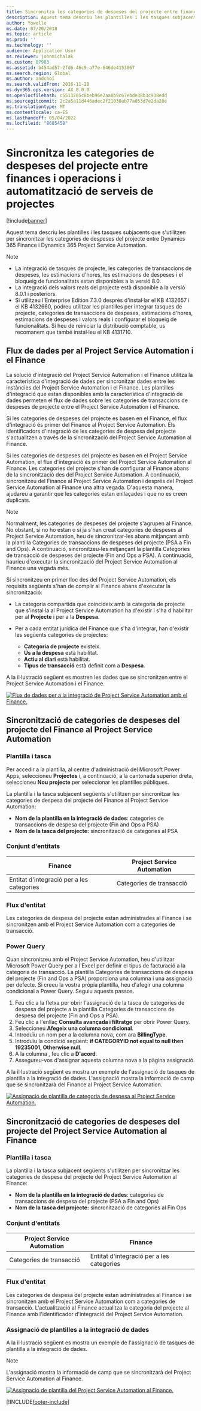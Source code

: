 ```yaml
---
title: Sincronitza les categories de despeses del projecte entre finances i operacions i automatització de serveis de projectes
description: Aquest tema descriu les plantilles i les tasques subjacents que s'utilitzen per sincronitzar les categories de despeses del projecte entre Microsoft Dynamics 365 Finance i Dynamics 365 Project Service Automation.
author: Yowelle
ms.date: 07/20/2018
ms.topic: article
ms.prod: ''
ms.technology: ''
audience: Application User
ms.reviewer: johnmichalak
ms.custom: 87983
ms.assetid: b454ad57-2fd6-46c9-a77e-646de4153067
ms.search.region: Global
ms.author: andchoi
ms.search.validFrom: 2016-11-28
ms.dyn365.ops.version: AX 8.0.0
ms.openlocfilehash: c5513285c8beb96e2aa8b9c67ebde38b3c938edd
ms.sourcegitcommit: 2c2a5a11d446adec2f21030ab77a053d7e2da28e
ms.translationtype: MT
ms.contentlocale: ca-ES
ms.lasthandoff: 05/04/2022
ms.locfileid: "8685458"
---
```

# <a name="synchronize-project-expense-categories-between-finance-and-operations-and-project-service-automation"></a>Sincronitza les categories de despeses del projecte entre finances i operacions i automatització de serveis de projectes

[!include[banner](../includes/banner.md)]

Aquest tema descriu les plantilles i les tasques subjacents que s'utilitzen per sincronitzar les categories de despeses del projecte entre Dynamics 365 Finance i Dynamics 365 Project Service Automation.

> [!NOTE]
> - La integració de tasques de projecte, les categories de transaccions de despeses, les estimacions d'hores, les estimacions de despeses i el bloqueig de funcionalitats estan disponibles a la versió 8.0.
> - La integració dels valors reals del projecte està disponible a la versió 8.0.1 i posteriors.
> - Si utilitzeu l'Enterprise Edition 7.3.0 després d'instal·lar el KB 4132657 i el KB 4132660, podreu utilitzar les plantilles per integrar tasques de projecte, categories de transaccions de despeses, estimacions d'hores, estimacions de despeses i valors reals i configurar el bloqueig de funcionalitats. Si heu de reiniciar la distribució comptable, us recomanem que també instal·leu el KB 4131710.

## <a name="data-flow-for-project-service-automation-and-finance"></a>Flux de dades per al Project Service Automation i el Finance

La solució d'integració del Project Service Automation i el Finance utilitza la característica d'integració de dades per sincronitzar dades entre les instàncies del Project Service Automation i el Finance. Les plantilles d'integració que estan disponibles amb la característica d'integració de dades permeten el flux de dades sobre les categories de transaccions de despeses de projecte entre el Project Service Automation i el Finance.

Si les categories de despeses del projecte es basen en el Finance, el flux d'integració és primer del Finance al Project Service Automation. Els identificadors d'integració de les categories de despesa del projecte s'actualitzen a través de la sincronització del Project Service Automation al Finance.

Si les categories de despeses del projecte es basen en el Project Service Automation, el flux d'integració és primer del Project Service Automation al Finance. Les categories del projecte s'han de configurar al Finance abans de la sincronització des del Project Service Automation. A continuació, sincronitzeu del Finance al Project Service Automation i després del Project Service Automation al Finance una altra vegada. D'aquesta manera, ajudareu a garantir que les categories estan enllaçades i que no es creen duplicats.

> [!NOTE]
> Normalment, les categories de despeses del projecte s'agrupen al Finance. No obstant, si no ho estan o si ja s'han creat categories de despeses al Project Service Automation, heu de sincronitzar-les abans mitjançant amb la plantilla Categories de transaccions de despeses del projecte (PSA a Fin and Ops). A continuació, sincronitzeu-les mitjançant la plantilla Categories de transacció de despeses del projecte (Fin and Ops a PSA). A continuació, hauríeu d'executar la sincronització del Project Service Automation al Finance una vegada més.
>
> Si sincronitzeu en primer lloc des del Project Service Automation, els requisits següents s'han de complir al Finance abans d'executar la sincronització:
>
> - La categoria compartida que coincideix amb la categoria de projecte que s'instal·la al Project Service Automation ha d'existir i s'ha d'habilitar per al **Projecte** i per a la **Despesa**.
> - Per a cada entitat jurídica del Finance que s'ha d'integrar, han d'existir les següents categories de projectes:
>
>     - **Categoria de projecte** existeix. 
>     - **Ús a la despesa** està habilitat.
>     - **Actiu al diari** està habilitat.
>     - **Tipus de transacció** està definit com a **Despesa**.

A la il·lustració següent es mostren les dades que se sincronitzen entre el Project Service Automation i el Finance.

[![Flux de dades per a la integració de Project Service Automation amb el Finance.](./media/ProjectExpenseCategoriesFlow.png)](./media/ProjectExpenseCategoriesFlow.png)

## <a name="project-expense-category-synchronization-from-finance-to-project-service-automation"></a>Sincronització de categories de despeses del projecte del Finance al Project Service Automation

### <a name="template-and-task"></a>Plantilla i tasca

Per accedir a la plantilla, al centre d'administració del Microsoft Power Apps, seleccioneu **Projectes** i, a continuació, a la cantonada superior dreta, seleccioneu **Nou projecte** per seleccionar les plantilles públiques.

La plantilla i la tasca subjacent següents s'utilitzen per sincronitzar les categories de despesa del projecte del Finance al Project Service Automation:

- **Nom de la plantilla en la integració de dades**: categories de transaccions de despesa del projecte (Fin and Ops a PSA)
- **Nom de la tasca del projecte:** sincronització de categories al PSA

### <a name="entity-set"></a>Conjunt d'entitats

| Finance                           | Project Service Automation |
|-----------------------------------|----------------------------|
| Entitat d'integració per a les categories | Categories de transacció     |

### <a name="entity-flow"></a>Flux d'entitat

Les categories de despesa del projecte estan administrades al Finance i se sincronitzen amb el Project Service Automation com a categories de transacció.

### <a name="power-query"></a>Power Query

Quan sincronitzeu amb el Project Service Automation, heu d'utilitzar Microsoft Power Query per a l'Excel per definir el tipus de facturació a la categoria de transacció. La plantilla Categories de transaccions de despesa del projecte (Fin and Ops a PSA) proporciona una columna i una assignació per defecte. Si creeu la vostra pròpia plantilla, heu d'afegir una columna condicional a Power Query. Seguiu aquests passos.

1. Feu clic a la fletxa per obrir l'assignació de la tasca de categories de despesa del projecte a la plantilla Categories de transaccions de despesa del projecte (Fin and Ops a PSA).
2. Feu clic a l'enllaç **Consulta avançada i filtratge** per obrir Power Query.
2. Seleccioneu **Afegeix una columna condicional**.
3. Introduïu un nom per a la columna nova, com ara **BillingType**.
4. Introduïu la condició següent: **if CATEGORYID not equal to null then 19235001, Otherwise null**.
5. A la columna , feu clic a **D'acord**.
6. Assegureu-vos d'assignar aquesta columna nova a la pàgina assignació.

A la il·lustració següent es mostra un exemple de l'assignació de tasques de plantilla a la integració de dades. L'assignació mostra la informació de camp que se sincronitzarà del Finance al Project Service Automation.

[![Assignació de plantilla de categoria de despesa al Project Service Automation.](./media/ProjectExpenseCategoriesToPSAMapping.jpg)](./media/ProjectExpenseCategoriesToPSAMapping.jpg)

## <a name="project-expense-category-synchronization-from-project-service-automation-to-finance"></a>Sincronització de categories de despeses del projecte del Project Service Automation al Finance

### <a name="template-and-task"></a>Plantilla i tasca

La plantilla i la tasca subjacent següents s'utilitzen per sincronitzar les categories de despesa del projecte del Project Service Automation al Finance:

- **Nom de la plantilla en la integració de dades**: categories de transaccions de despesa del projecte (PSA a Fin and Ops)
- **Nom de la tasca del projecte:** sincronització de categories al Fin Ops

### <a name="entity-set"></a>Conjunt d'entitats

| Project Service Automation | Finance                           |
|----------------------------|-----------------------------------|
| Categories de transacció     | Entitat d'integració per a les categories |

### <a name="entity-flow"></a>Flux d'entitat

Les categories de despesa del projecte estan administrades al Finance i se sincronitzen amb el Project Service Automation com a categories de transacció. L'actualització al Finance actualitza la categoria del projecte al Finance amb l'identificador d'integració del Project Service Automation.

### <a name="template-mapping-in-data-integration"></a>Assignació de plantilles a la integració de dades

A la il·lustració següent es mostra un exemple de l'assignació de tasques de plantilla a la integració de dades.

> [!NOTE]
> L'assignació mostra la informació de camp que se sincronitzarà del Project Service Automation al Finance.

[![Assignació de plantilla del Project Service Automation al Finance.](./media/ProjectExpenseCategoriesToFinOpsMapping.jpg)](./media/ProjectExpenseCategoriesToFinOpsMapping.jpg)


[!INCLUDE[footer-include](../includes/footer-banner.md)]